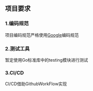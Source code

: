 ## 项目要求

### 1.编码规范

项目编码规范严格使用[Google](https://go.dev/doc/effective_go)编码规范

### 2.测试工具
暂定使用Go标准库中的testing模块进行测试

### 3.CI/CD
CI/CD借助GithubWorkFlow实现

